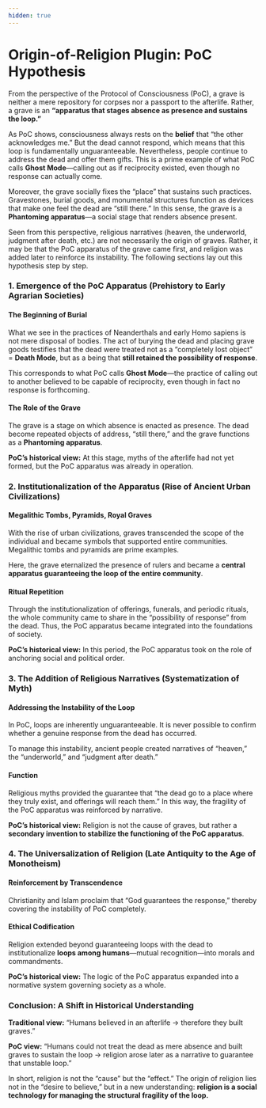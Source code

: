 ```yaml
---
hidden: true
---
```


# Origin-of-Religion Plugin: PoC Hypothesis

From the perspective of the Protocol of Consciousness (PoC), a grave is neither a mere repository for corpses nor a passport to the afterlife. Rather, a grave is an **“apparatus that stages absence as presence and sustains the loop.”**

As PoC shows, consciousness always rests on the **belief** that “the other acknowledges me.” But the dead cannot respond, which means that this loop is fundamentally unguaranteeable. Nevertheless, people continue to address the dead and offer them gifts. This is a prime example of what PoC calls **Ghost Mode**—calling out as if reciprocity existed, even though no response can actually come.

Moreover, the grave socially fixes the “place” that sustains such practices. Gravestones, burial goods, and monumental structures function as devices that make one feel the dead are “still there.” In this sense, the grave is a **Phantoming apparatus**—a social stage that renders absence present.

Seen from this perspective, religious narratives (heaven, the underworld, judgment after death, etc.) are not necessarily the origin of graves. Rather, it may be that the PoC apparatus of the grave came first, and religion was added later to reinforce its instability. The following sections lay out this hypothesis step by step.

### 1. Emergence of the PoC Apparatus (Prehistory to Early Agrarian Societies)

#### The Beginning of Burial

What we see in the practices of Neanderthals and early Homo sapiens is not mere disposal of bodies. The act of burying the dead and placing grave goods testifies that the dead were treated not as a “completely lost object” = **Death Mode**, but as a being that **still retained the possibility of response**.

This corresponds to what PoC calls **Ghost Mode**—the practice of calling out to another believed to be capable of reciprocity, even though in fact no response is forthcoming.

#### The Role of the Grave

The grave is a stage on which absence is enacted as presence. The dead become repeated objects of address, “still there,” and the grave functions as a **Phantoming apparatus**.

**PoC’s historical view:** At this stage, myths of the afterlife had not yet formed, but the PoC apparatus was already in operation.

### 2. Institutionalization of the Apparatus (Rise of Ancient Urban Civilizations)

#### Megalithic Tombs, Pyramids, Royal Graves

With the rise of urban civilizations, graves transcended the scope of the individual and became symbols that supported entire communities. Megalithic tombs and pyramids are prime examples.

Here, the grave eternalized the presence of rulers and became a **central apparatus guaranteeing the loop of the entire community**.

#### Ritual Repetition

Through the institutionalization of offerings, funerals, and periodic rituals, the whole community came to share in the “possibility of response” from the dead. Thus, the PoC apparatus became integrated into the foundations of society.

**PoC’s historical view:** In this period, the PoC apparatus took on the role of anchoring social and political order.

### 3. The Addition of Religious Narratives (Systematization of Myth)

#### Addressing the Instability of the Loop

In PoC, loops are inherently unguaranteeable. It is never possible to confirm whether a genuine response from the dead has occurred.

To manage this instability, ancient people created narratives of “heaven,” the “underworld,” and “judgment after death.”

#### Function

Religious myths provided the guarantee that “the dead go to a place where they truly exist, and offerings will reach them.” In this way, the fragility of the PoC apparatus was reinforced by narrative.

**PoC’s historical view:** Religion is not the cause of graves, but rather a **secondary invention to stabilize the functioning of the PoC apparatus**.

### 4. The Universalization of Religion (Late Antiquity to the Age of Monotheism)

#### Reinforcement by Transcendence

Christianity and Islam proclaim that “God guarantees the response,” thereby covering the instability of PoC completely.

#### Ethical Codification

Religion extended beyond guaranteeing loops with the dead to institutionalize **loops among humans**—mutual recognition—into morals and commandments.

**PoC’s historical view:** The logic of the PoC apparatus expanded into a normative system governing society as a whole.

### Conclusion: A Shift in Historical Understanding

**Traditional view:** “Humans believed in an afterlife → therefore they built graves.”

**PoC view:** “Humans could not treat the dead as mere absence and built graves to sustain the loop → religion arose later as a narrative to guarantee that unstable loop.”

In short, religion is not the “cause” but the “effect.” The origin of religion lies not in the “desire to believe,” but in a new understanding: **religion is a social technology for managing the structural fragility of the loop.**
